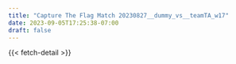 ```yaml
---
title: "Capture The Flag Match 20230827__dummy_vs__teamTA_w17"
date: 2023-09-05T17:25:38-07:00
draft: false
---
```


{{< fetch-detail >}}